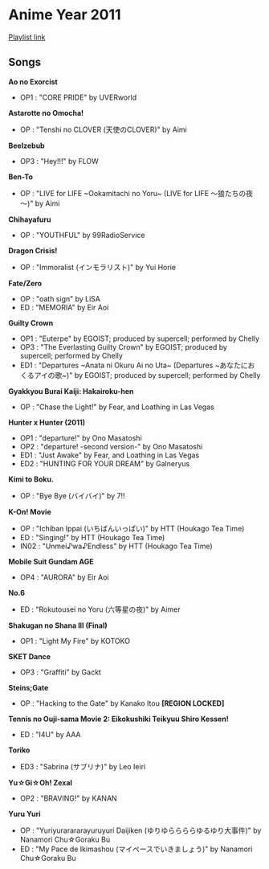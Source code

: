 # Anime Year 2011

[Playlist link](https://open.spotify.com/user/fz230568w0ccmom2dg3zvxq1h/playlist/1Dak9MxmVd5zJVJQrlNQBS?si=aLZj5vSKQq6TJxZME9XHvQ)

## Songs

**Ao no Exorcist**
* OP1 : "CORE PRIDE" by UVERworld

**Astarotte no Omocha!**
* OP : "Tenshi no CLOVER (天使のCLOVER)" by Aimi

**Beelzebub**
* OP3 : "Hey!!!" by FLOW

**Ben-To**
* OP : "LIVE for LIFE ~Ookamitachi no Yoru~ (LIVE for LIFE ～狼たちの夜～)" by Aimi

**Chihayafuru**
* OP : "YOUTHFUL" by 99RadioService

**Dragon Crisis!**
* OP : "Immoralist (インモラリスト)" by Yui Horie

**Fate/Zero**
* OP : "oath sign" by LiSA
* ED : "MEMORIA" by Eir Aoi

**Guilty Crown**
* OP1 : "Euterpe" by EGOIST; produced by supercell; performed by Chelly
* OP3 : "The Everlasting Guilty Crown" by EGOIST; produced by supercell; performed by Chelly
* ED1 : "Departures ~Anata ni Okuru Ai no Uta~ (Departures ~あなたにおくるアイの歌~)" by EGOIST; produced by supercell; performed by Chelly

**Gyakkyou Burai Kaiji: Hakairoku-hen**
* OP : "Chase the Light!" by Fear, and Loathing in Las Vegas

**Hunter x Hunter (2011)**
* OP1 : "departure!" by Ono Masatoshi
* OP2 : "departure! -second version-" by Ono Masatoshi
* ED1 : "Just Awake" by Fear, and Loathing in Las Vegas
* ED2 : "HUNTING FOR YOUR DREAM" by Galneryus

**Kimi to Boku.**
* OP : "Bye Bye (バイバイ)" by 7!!

**K-On! Movie**
* OP : "Ichiban Ippai (いちばんいっぱい)" by HTT (Houkago Tea Time)
* ED : "Singing!" by HTT (Houkago Tea Time)
* IN02 : "Unmei♪wa♪Endless" by HTT (Houkago Tea Time)

**Mobile Suit Gundam AGE**
* OP4 : "AURORA" by Eir Aoi

**No.6**
* ED : "Rokutousei no Yoru (六等星の夜)" by Aimer

**Shakugan no Shana III (Final)**
* OP1 : "Light My Fire" by KOTOKO

**SKET Dance**
* OP3 : "Graffiti" by Gackt

**Steins;Gate**
* OP : "Hacking to the Gate" by Kanako Itou **[REGION LOCKED]**

**Tennis no Ouji-sama Movie 2: Eikokushiki Teikyuu Shiro Kessen!**
* ED : "I4U" by AAA

**Toriko**
* ED3 : "Sabrina (サブリナ)" by Leo Ieiri

**Yu☆Gi☆Oh! Zexal**
* OP2 : "BRAVING!" by KANAN

**Yuru Yuri**
* OP : "Yuriyurarararayuruyuri Daijiken (ゆりゆららららゆるゆり大事件)" by Nanamori Chu☆Goraku Bu
* ED : "My Pace de Ikimashou (マイぺースでいきましょう)" by Nanamori Chu☆Goraku Bu